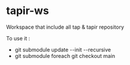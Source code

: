 # tapir-ws
Workspace that include all tap &amp; tapir repository

To use it :

* git submodule update --init --recursive
* git submodule foreach git checkout main
